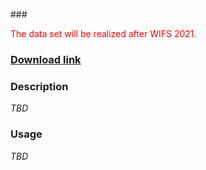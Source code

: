###<p style='color:red'>The data set will be realized after WIFS 2021.</p>

### [Download link]()

### Description

_TBD_

### Usage

_TBD_

